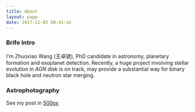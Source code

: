 ```yaml
---
title: About
layout: page
date: 2017-11-02 00:41:42
---
```

### Brife Intro ###
I'm Zhuoxiao Wang (王卓骁), PhD candidate in astronomy, planetary formation and exoplanet detection. Recently, a huge project involving stellar evolution in *AGN* disk is on track, may provide a substantial way for binary black hole and neutron star merging.

### Astrophotography ###
See my post in [500px](https://500px.com/zxwang)


